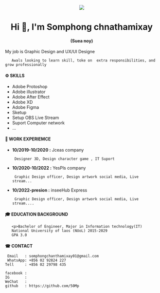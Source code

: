 <div align="center" >
       <image src="https://github.com/50Mp/me/blob/main/image%20250px.png">
 </div>
<h1 align="center"> Hi 👋, I'm Somphong chnathamixay</h1>
<h4 align="center">(Suea noy)</h4>
       <p align="left">My job is Graphic Design and UX/UI Designe <p>
       
       Awals looking to learn skill, toke on  extra responsibilities, and grow professionally 
       
#### ⚙️ **SKILLS**
- Adobe Protoshop              
- Adobe illustrator              
- Adobe After Effect            
- Adobe XD
- Adobe Figma  
- Sketup 
- Setup OBS Live Stream
- Suport Computer network
- ...
       
#### 💼 **WORK EXPERIEMCE** 
- **10/2019-10/2020 :** Jceas company   

       Designer 3D, Design character game , IT Suport
    
- **10/2020-10/2022 :** YesPls company  
 
       Graphic Design officer, Design artwork social media, Live stream...
              
- **10/2022-presion :** inseeHub Express

       Graphic Design officer, Design artwork social media, Live stream....
#### 🎓 **EDUCATION BACKGROUND**
       <p>Bachelor of Engineer, Major in Information technology(IT)
       National University of laos (NUoL) 2015-2029
       GPA 3.0
       
#### ☎ **CONTACT**
     Email   : somphongchanthamixay01@gmail.com
     WhatsApp: +856 02 92824 227
    Tell     : +856 02 29798 435

    facebook :
    IG       :
    WeChat   :
    github   : https://github.com/50Mp
    

<!--
**50Mp/50Mp** is a ✨ _special_ ✨ repository because its `README.md` (this file) appears on your GitHub profile.

Here are some ideas to get you started:

- 🔭 I’m currently working on ...
- 🌱 I’m currently learning ...
- 👯 I’m looking to collaborate on ...
- 🤔 I’m looking for help with ...
- 💬 Ask me about ...
- 📫 How to reach me: ...
- 😄 Pronouns: ...
- ⚡ Fun fact: ...
-->
